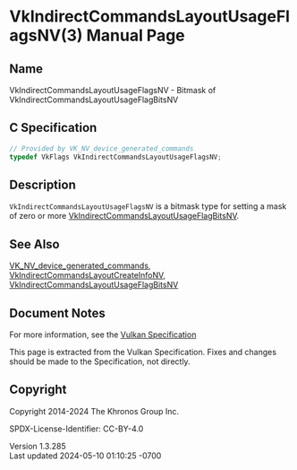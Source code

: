 # VkIndirectCommandsLayoutUsageFlagsNV(3) Manual Page

## Name

VkIndirectCommandsLayoutUsageFlagsNV - Bitmask of
VkIndirectCommandsLayoutUsageFlagBitsNV



## <a href="#_c_specification" class="anchor"></a>C Specification

``` c
// Provided by VK_NV_device_generated_commands
typedef VkFlags VkIndirectCommandsLayoutUsageFlagsNV;
```

## <a href="#_description" class="anchor"></a>Description

`VkIndirectCommandsLayoutUsageFlagsNV` is a bitmask type for setting a
mask of zero or more
[VkIndirectCommandsLayoutUsageFlagBitsNV](https://registry.khronos.org/vulkan/specs/1.3-extensions/man/html/VkIndirectCommandsLayoutUsageFlagBitsNV.html).

## <a href="#_see_also" class="anchor"></a>See Also

[VK_NV_device_generated_commands](https://registry.khronos.org/vulkan/specs/1.3-extensions/man/html/VK_NV_device_generated_commands.html),
[VkIndirectCommandsLayoutCreateInfoNV](https://registry.khronos.org/vulkan/specs/1.3-extensions/man/html/VkIndirectCommandsLayoutCreateInfoNV.html),
[VkIndirectCommandsLayoutUsageFlagBitsNV](https://registry.khronos.org/vulkan/specs/1.3-extensions/man/html/VkIndirectCommandsLayoutUsageFlagBitsNV.html)

## <a href="#_document_notes" class="anchor"></a>Document Notes

For more information, see the <a
href="https://registry.khronos.org/vulkan/specs/1.3-extensions/html/vkspec.html#VkIndirectCommandsLayoutUsageFlagsNV"
target="_blank" rel="noopener">Vulkan Specification</a>

This page is extracted from the Vulkan Specification. Fixes and changes
should be made to the Specification, not directly.

## <a href="#_copyright" class="anchor"></a>Copyright

Copyright 2014-2024 The Khronos Group Inc.

SPDX-License-Identifier: CC-BY-4.0

Version 1.3.285  
Last updated 2024-05-10 01:10:25 -0700
